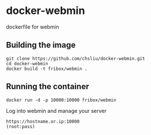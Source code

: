 # docker-webmin
dockerfile for webmin

## Building the image
```
git clone https://github.com/chsliu/docker-webmin.git
cd docker-webmin
docker build -t fribox/webmin .
```

## Running the container
```
docker run -d -p 10000:10000 fribox/webmin
```

Log into webmin and manage your server
```
https://hostname.or.ip:10000
(root:pass)
```
